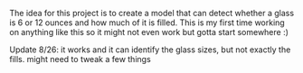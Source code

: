 The idea for this project is to create a model that can detect whether a glass
is 6 or 12 ounces and how much of it is filled. This is my first time working on
anything like this so it might not even work but gotta start somewhere :)

Update 8/26: it works and it can identify the glass sizes, but not exactly the fills.
    might need to tweak a few things